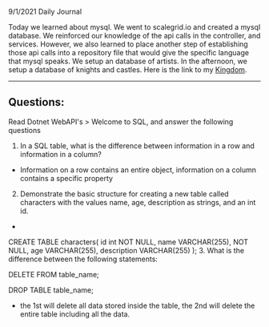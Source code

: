9/1/2021
Daily Journal

Today we learned about mysql. We went to scalegrid.io and created a mysql database. We reinforced our knowledge of the api calls in the controller, and services. However, we also learned to place another step of establishing those api calls into a repository file that would give the specific language that mysql speaks. We setup an database of artists. In the afternoon, we setup a database of knights and castles. Here is the link to my [Kingdom](https://github.com/ChesterJGreen/kingdom).

---
Questions:
---
Read Dotnet WebAPI's > Welcome to SQL, and answer the following questions

1. In a SQL table, what is the difference between information in a row and information in a column?
- Information on a row contains an entire object, information on a column contains a specific property
2. Demonstrate the basic structure for creating a new table called characters with the values name, age, description as strings, and an int id.
- 
CREATE TABLE characters(
  id int NOT NULL,
  name VARCHAR(255), NOT NULL,
  age VARCHAR(255),
  description VARCHAR(255)
);
3. What is the difference between the following statements:

DELETE FROM table_name;

DROP TABLE table_name;

- the 1st will delete all data stored inside the table, the 2nd will delete the entire table including all the data. 